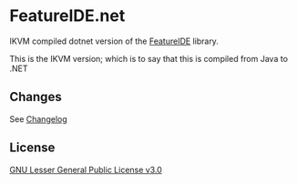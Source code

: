 # FeatureIDE.net

IKVM compiled dotnet version of the [FeatureIDE](https://featureide.github.io) library.

This is the IKVM version; which is to say that this is compiled from Java to .NET

## Changes
See [Changelog](CHANGELOG.md)

## License
[GNU Lesser General Public License v3.0](LICENSE)
